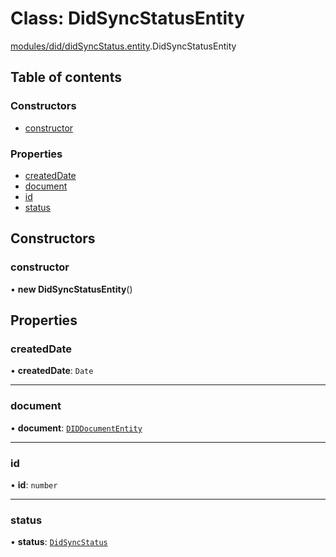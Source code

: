 # Class: DidSyncStatusEntity

[modules/did/didSyncStatus.entity](../modules/modules_did_didSyncStatus_entity.md).DidSyncStatusEntity

## Table of contents

### Constructors

- [constructor](modules_did_didSyncStatus_entity.DidSyncStatusEntity.md#constructor)

### Properties

- [createdDate](modules_did_didSyncStatus_entity.DidSyncStatusEntity.md#createddate)
- [document](modules_did_didSyncStatus_entity.DidSyncStatusEntity.md#document)
- [id](modules_did_didSyncStatus_entity.DidSyncStatusEntity.md#id)
- [status](modules_did_didSyncStatus_entity.DidSyncStatusEntity.md#status)

## Constructors

### constructor

• **new DidSyncStatusEntity**()

## Properties

### createdDate

• **createdDate**: `Date`

___

### document

• **document**: [`DIDDocumentEntity`](modules_did_did_entity.DIDDocumentEntity.md)

___

### id

• **id**: `number`

___

### status

• **status**: [`DidSyncStatus`](../enums/modules_did_did_types.DidSyncStatus.md)

